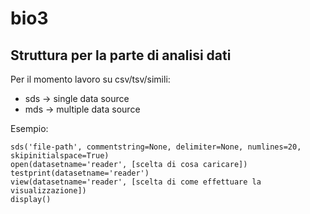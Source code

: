 bio3
====
Struttura per la parte di analisi dati
--------------------------------------

Per il momento lavoro su csv/tsv/simili:

- sds -> single data source
- mds -> multiple data source

Esempio:

	sds('file-path', commentstring=None, delimiter=None, numlines=20, skipinitialspace=True)
	open(datasetname='reader', [scelta di cosa caricare])
	testprint(datasetname='reader')
	view(datasetname='reader', [scelta di come effettuare la visualizzazione])
	display()


